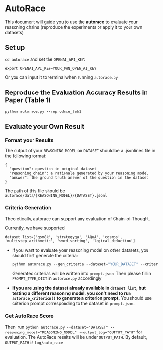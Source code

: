 # AutoRace

This document will guide you to use the **autorace** to evaluate your reasoning chains (reproduce the experiments or apply it to your own datasets)

## Set up

`cd autorace` and set the `OPENAI_API_KEY`:

```
export OPENAI_API_KEY=YOUR_OWN_OPEN_AI_KEY
```

Or you can input it to terminal when running `autorace.py`

## Reproduce the Evaluation Accuracy Results in Paper (Table 1)

```
python autorace.py --reproduce_tab1
```

## Evaluate your Own Result

### Format your Results

The output of your `REASONING_MODEL` on `DATASET` should be a .jsonlines file in the following format:

```jsonl
{
  "question": question in original dataset
  "reasoning_chain": a rationale generated by your reasoning model
  "answer": the ground truth answer of the question in the dataset
}
```

The path of this file should be `autorace/data/{REASONING_MODEL}/{DATASET}.jsonl`

### Criteria Generation
Theoretically, autorace can support any evaluation of Chain-of-Thought. 

Currently, we have supported:

 `dataset_list=['gsm8k', 'strategyqa', 'AQuA', 'cosmos', 'multistep_arithmetic', 'word_sorting', 'logical_deduction']`
 
* If you want to evaluate your reasoning model on other datasets, you should first generate the criteria:
  ```python
  python autorace.py --gen_criteria --dataset="YOUR_DATASET" --criteria_path="YOUR_CRITERIA_PROMPT_PATH.txt"
  ``` 
    
    Generated criterias will be written into `prompt.json`. Then please fill in `PROMPT_TYPE_DICT` in `autorace.py` accordingly

* **If you are using the dataset already available in `dataset list`, but testing a different reasoning model, you don't need to run `autorace_criterion()` to generate a criterion prompt.** You should use criterion prompt corresponding to the dataset in `prompt.json`.

### Get AutoRace Score

Then, run `python autorace.py --dataset="DATASET" --reasoning_model="REASONING_MODEL" --output_log="OUTPUT_PATH"` for evaluation. The AutoRace results will be under 
`OUTPUT_PATH`. By default, `OUTPUT_PATH` is `log/auto_race`




